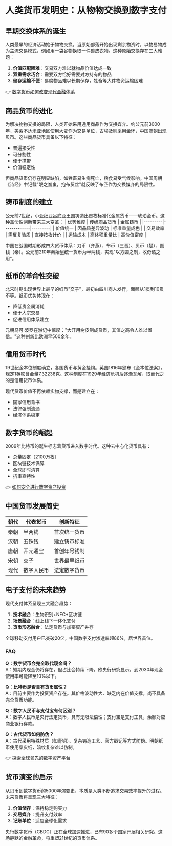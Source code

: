 # 人类货币发明史：从物物交换到数字支付

## 早期交换体系的诞生

人类最早的经济活动始于物物交换。当原始部落开始出现剩余物资时，以物易物成为主流交易模式，例如用一袋谷物换取一件兽皮衣物。这种原始交换存在三大难题：
1. **价值匹配困难**：交易双方难以就物品价值达成一致
2. **双重需求巧合**：需要双方恰好需要对方持有的物品
3. **储存运输不便**：易腐物品难以长期保存，牲畜等大件物资运输困难

👉 [数字货币如何改变现代金融体系](https://bit.ly/okx_welcome)

## 商品货币的进化

为解决物物交换的局限，人类开始采用通用商品作为交换媒介。约公元前3000年，美索不达米亚地区使用大麦作为交易单位，古埃及则采用金环，中国商朝出现贝币。这些商品货币具备以下特征：
- 普遍接受性
- 可分割性
- 便于携带
- 价值稳定性

但商品货币仍存在明显缺陷，如牲畜易生病死亡，粮食易受气候影响。中国周朝《诗经》中记载"氓之蚩蚩，抱布贸丝"就反映了布匹作为交换媒介的局限性。

## 铸币制度的建立

公元前7世纪，小亚细亚吕底亚王国铸造出首枚标准化金属货币——琥珀金币。这种革命性创新带来三大变革：
| 优势维度 | 传统商品货币 | 金属铸币 |
|---------|-------------|---------|
| 价值统一 | 因品质差异波动 | 标准重量成色 |
| 交易效率 | 需反复验质 | 直接按枚计价 |
| 运输成本 | 高体积重量比 | 高价值密度 |

中国在战国时期形成四大货币体系：刀币（齐燕）、布币（三晋）、贝币（楚）、圆钱（秦）。公元前210年秦始皇统一货币为半两钱，实现"以方圆之制，收奇谲之用"。

## 纸币的革命性突破

北宋时期出现世界上最早的纸币"交子"，最初由四川商人发行，面额从1贯到10贯不等。纸币优势体现在：
- 降低贵金属消耗
- 便于大宗交易
- 促进信用体系建立

元朝马可·波罗在游记中惊叹："大汗用树皮制成货币，其值之高令人难以置信。"这种创新比欧洲早500余年。

## 信用货币时代

19世纪金本位制度确立，各国货币与黄金挂钩。英国1816年颁布《金本位法案》，规定1英镑含金量7.32238克。这种制度在1929年经济危机后逐渐瓦解，取而代之的是信用货币体系。

现代货币价值不再依赖实物支撑，而是建立在：
- 国家信用背书
- 法律强制流通
- 经济体系稳定

## 数字货币的崛起

2009年比特币的诞生标志着货币进入数字时代。这种去中心化货币具有：
- 总量固定（2100万枚）
- 区块链技术保障
- 全球即时清算
- 抗审查特性

👉 [如何安全进行数字资产投资](https://bit.ly/okx_welcome)

## 中国货币发展简史

| 朝代 | 代表货币 | 创新特征 |
|------|----------|---------|
| 秦朝 | 半两钱 | 首次统一货币 |
| 汉朝 | 五铢钱 | 建立铸币标准 |
| 唐朝 | 开元通宝 | 首创年号钱制 |
| 宋朝 | 交子 | 世界最早纸币 |
| 现代 | 数字人民币 | 法定数字货币 |

## 电子支付的未来趋势

现代支付体系呈现三大融合趋势：
1. **技术融合**：生物识别+NFC+区块链
2. **场景融合**：线上线下一体化支付
3. **货币形态融合**：法定货币与加密资产并存

全球移动支付用户已突破20亿，中国数字支付渗透率超86%，居世界首位。

### FAQ
**Q：数字货币会完全取代现金吗？**  
A：短期内现金仍将存在，但占比会持续下降。欧央行研究显示，到2030年现金使用率可能降至10%以下。

**Q：比特币是否具有货币属性？**  
A：目前主要作为投资资产存在。其价格波动性大、缺乏内在价值支撑，尚不具备完全货币功能。

**Q：数字人民币与支付宝有何区别？**  
A：数字人民币是央行法定货币，具有无限法偿性；支付宝是支付工具，余额对应商业银行存款。

**Q：古代货币如何防伪？**  
A：古代采用特殊材质（如青铜）、复杂铸造工艺、官方戳记等方式防伪。明朝纸币使用桑皮纸，暗纹复杂难以仿制。

👉 [探索全球领先的数字资产平台](https://bit.ly/okx_welcome)

## 货币演变的启示

从贝币到数字货币的5000年演变史，本质是人类不断追求交易效率提升的过程。未来货币将呈现三大特征：
1. **价值储存**：保持稳定购买力
2. **交易媒介**：提升支付效率
3. **记账单位**：适应全球化需求

央行数字货币（CBDC）正在全球加速推进，已有90多个国家开展相关研究。这场静默的金融革命，将重塑21世纪的货币体系。